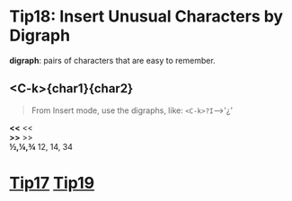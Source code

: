 # Tip18: Insert Unusual Characters by Digraph  
  
**digraph**: pairs of characters that are easy to remember.  
  
## &lt;C-k&gt;{char1}{char2}  
>From Insert mode, use the digraphs, like: `<C-k>?I`-->'¿'  
  
**&lt;&lt;**	&lt;&lt;  
**&gt;&gt;**	&gt;&gt;  
**½,¼,¾**		12, 14, 34  
  
# [Tip17](tip17.md) [Tip19](tip19.md)
